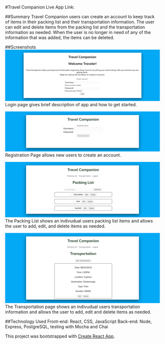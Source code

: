 #Travel Companion
Live App Link: 

##Summary
Travel Companion users can create an account to keep track of items in their packing list and their transportation information. The user can edit and delete items from the packing list and the transportation information as needed. When the user is no longer in need of any of the information that was added, the items can be deleted. 

##Screenshots
![Alt text](./screely-1565978215311.png?raw=true "Login Page")
Login page gives brief description of app and how to get started.

![Alt text](./screely-1565966425044.png?raw=true "Registration Page")
Registration Page allows new users to create an account.

![Alt text](./screely-1565966365847.png?raw=true "Packing List")
The Packing List shows an indivudual users packing list items and allows the user to add, edit, and delete items as needed.

![Alt text](./screely-1565979129610.png?raw=true "Transportation")
The Transportation page shows an indivudual users transportation information and allows the user to add, edit and delete items as needed.

##Technology Used
Front-end: React, CSS, JavaScript
Back-end: Node, Express, PostgreSQL, testing with Mocha and Chai


This project was bootstrapped with [Create React App](https://github.com/facebook/create-react-app).
